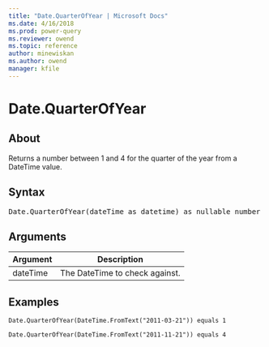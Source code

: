 ```yaml
---
title: "Date.QuarterOfYear | Microsoft Docs"
ms.date: 4/16/2018
ms.prod: power-query
ms.reviewer: owend
ms.topic: reference
author: minewiskan
ms.author: owend
manager: kfile
---
```

# Date.QuarterOfYear

  
## About  
Returns a number between 1 and 4 for the quarter of the year from a DateTime value.  
  
## Syntax

<pre>
Date.QuarterOfYear(dateTime as datetime) as nullable number  
</pre>
  
## Arguments  
  
|Argument|Description|  
|------------|---------------|  
|dateTime|The DateTime to check against.|  
  
## Examples  
  
```powerquery-m  
Date.QuarterOfYear(DateTime.FromText("2011-03-21")) equals 1  
```  
  
```powerquery-m
Date.QuarterOfYear(DateTime.FromText("2011-11-21")) equals 4  
```  

